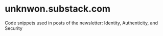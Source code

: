 # unknwon.substack.com
Code snippets used in posts of the newsletter: Identity, Authenticity, and Security
